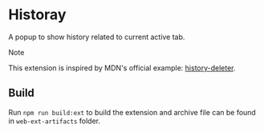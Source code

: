# Historay

A popup to show history related to current active tab.

> [!NOTE]  
> This extension is inspired by MDN's official example: [history-deleter].

[history-deleter]: https://github.com/mdn/webextensions-examples/tree/main/history-deleter

## Build

Run `npm run build:ext` to build the extension and archive file can be found in `web-ext-artifacts` folder.
